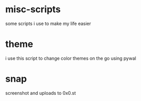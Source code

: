 # misc-scripts
some scripts i use to make my life easier

# theme
i use this script to change color themes on the go using pywal

# snap
screenshot and uploads to 0x0.st


